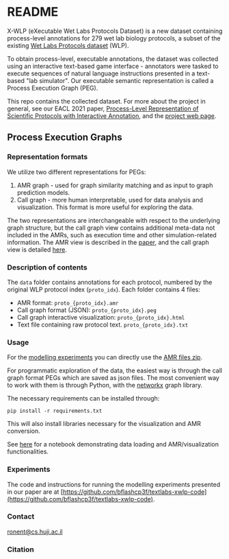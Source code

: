 # README

X-WLP (eXecutable Wet Labs Protocols Dataset) is a new dataset containing process-level annotations for 279 wet lab biology protocols, a subset of the existing [Wet Labs Protocols dataset](https://www.aclweb.org/anthology/N18-2016/) (WLP).

To obtain process-level, executable annotations, the dataset was collected using an interactive text-based game interface - annotators were tasked to execute sequences of natural language instructions presented in a text-based "lab simulator". Our executable semantic representation is called a Process Execution Graph (PEG).

This repo contains the collected dataset. For more about the project in general, see our EACL 2021 paper, [Process-Level Representation of Scientific Protocols with Interactive Annotation](https://arxiv.org/abs/2101.10244), and the [project web page](https://textlabs.github.io/).

## Process Execution Graphs

### Representation formats

We utilize two different representations for PEGs:

1. AMR graph - used for graph similarity matching and as input to graph prediction models. 
2. Call graph - more human interpretable, used for data analysis and visualization. This format is more useful for exploring the data.

The two representations are interchangeable with respect to the underlying graph structure, but the call graph view contains additional meta-data not included in the AMRs, such as execution time and other simulation-related information. The AMR view is described in the [paper](https://arxiv.org/abs/2101.10244), and the call graph view is detailed [here](call-graph-format.md).

### Description of contents

The `data` folder contains annotations for each protocol, numbered by the original WLP protocol index (`proto_idx`). Each folder contains 4 files:

- AMR format: `proto_{proto_idx}.amr`
- Call graph format (JSON): `proto_{proto_idx}.peg`
- Call graph interactive visualization: `proto_{proto_idx}.html`
- Text file containing raw protocol text. `proto_{proto_idx}.txt`


### Usage

For the [modelling experiments](#experiments) you can directly use the [AMR files zip](amr_only/amrs.zip).

For programmatic exploration of the data, the easiest way is through the call graph format PEGs which are saved as json files. The most convenient way to work with them is through Python, with the [networkx](https://networkx.org/) graph library. 

The necessary requirements can be installed through:

```
pip install -r requirements.txt
```

This will also install libraries necessary for the visualization and AMR conversion.

See [here](notebooks/demo.ipynb) for a notebook demonstrating data loading and AMR/visualization functionalities.

### Experiments

The code and instructions for running the modelling experiments presented in our paper are at [https://github.com/bflashcp3f/textlabs-xwlp-code](https://github.com/bflashcp3f/textlabs-xwlp-code).

### Contact

ronent@cs.huji.ac.il

### Citation

```

```
